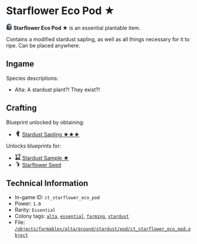 # Starflower Eco Pod ★

<img src="https://raw.githubusercontent.com/Ceterai/Enternia/main/objects/farmables/alta/ground/stardust/pod/icon.png" alt="Starflower Eco Pod ★ icon" loading="lazy" height="16px" width="auto" /> **Starflower Eco Pod ★** is an essential plantable item.

Contains a modified stardust sapling, as well as all things necessary for it to ripe. Can be placed anywhere.

## Ingame

Species descriptions:

- Alta: A stardust plant?! They exist?!

## Crafting

Blueprint unlocked by obtaining:

- <img src="https://raw.githubusercontent.com/Ceterai/Enternia/main/objects/farmables/alta/ground/stardust/sapling/icon.png" alt="Stardust Sapling ★★★ icon" loading="lazy" height="16px" width="auto" /> [Stardust Sapling ★★★](https://ceterai.github.io/MyEnternia/Wiki/StardustSapling)

Unlocks blueprints for:

- <img src="https://raw.githubusercontent.com/Ceterai/Enternia/main/objects/alta/special/samples/stardust/icon.png" alt="Stardust Sample ★ icon" loading="lazy" height="16px" width="auto" /> [Stardust Sample ★](https://ceterai.github.io/MyEnternia/Wiki/StardustSample)
- <img src="https://raw.githubusercontent.com/Ceterai/Enternia/main/objects/farmables/alta/ground/stardust/icon.png" alt="Starflower Seed icon" loading="lazy" height="16px" width="auto" /> [Starflower Seed](https://ceterai.github.io/MyEnternia/Wiki/StarflowerSeed)

## Technical Information

- In-game ID: `ct_starflower_eco_pod`
- Power: `1.0`
- Rarity: `Essential`
- Colony tags: [`alta`](https://ceterai.github.io/MyEnternia/Wiki/Tags/Alta), [`essential`](https://ceterai.github.io/MyEnternia/Wiki/Tags/Essential), [`farming`](https://ceterai.github.io/MyEnternia/Wiki/Tags/Farming), [`stardust`](https://ceterai.github.io/MyEnternia/Wiki/Tags/Stardust)
- File: [`/objects/farmables/alta/ground/stardust/pod/ct_starflower_eco_pod.object`](https://github.com/Ceterai/Enternia/blob/main/objects/farmables/alta/ground/stardust/pod/ct_starflower_eco_pod.object)
